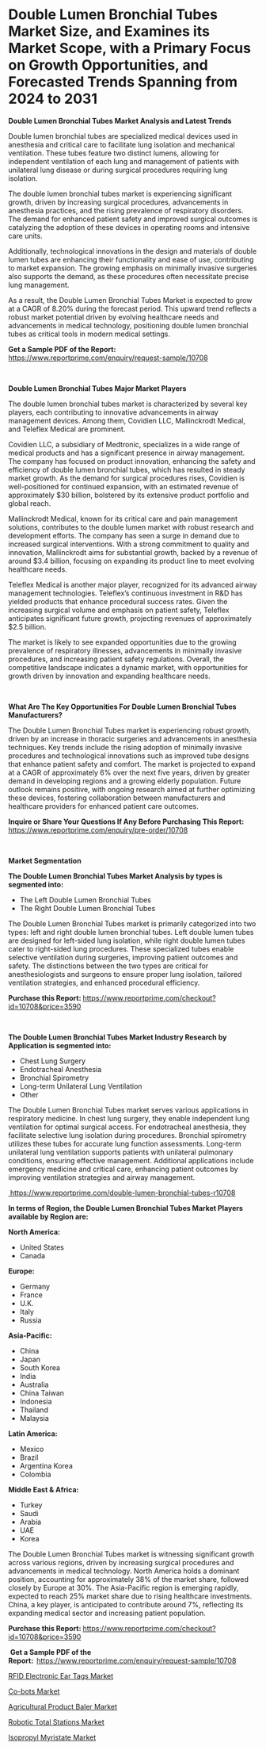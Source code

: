 <p><h1>Double Lumen Bronchial Tubes Market Size, and Examines its Market Scope, with a Primary Focus on Growth Opportunities, and Forecasted Trends Spanning from 2024 to 2031</h1></p><p><strong>Double Lumen Bronchial Tubes Market Analysis and Latest Trends</strong></p>
<p><p>Double lumen bronchial tubes are specialized medical devices used in anesthesia and critical care to facilitate lung isolation and mechanical ventilation. These tubes feature two distinct lumens, allowing for independent ventilation of each lung and management of patients with unilateral lung disease or during surgical procedures requiring lung isolation.</p><p>The double lumen bronchial tubes market is experiencing significant growth, driven by increasing surgical procedures, advancements in anesthesia practices, and the rising prevalence of respiratory disorders. The demand for enhanced patient safety and improved surgical outcomes is catalyzing the adoption of these devices in operating rooms and intensive care units.</p><p>Additionally, technological innovations in the design and materials of double lumen tubes are enhancing their functionality and ease of use, contributing to market expansion. The growing emphasis on minimally invasive surgeries also supports the demand, as these procedures often necessitate precise lung management.</p><p>As a result, the Double Lumen Bronchial Tubes Market is expected to grow at a CAGR of 8.20% during the forecast period. This upward trend reflects a robust market potential driven by evolving healthcare needs and advancements in medical technology, positioning double lumen bronchial tubes as critical tools in modern medical settings.</p></p>
<p><strong>Get a Sample PDF of the Report:&nbsp;</strong> <a href="https://www.reportprime.com/enquiry/request-sample/10708">https://www.reportprime.com/enquiry/request-sample/10708</a></p>
<p>&nbsp;</p>
<p><strong>Double Lumen Bronchial Tubes Major Market Players</strong></p>
<p><p>The double lumen bronchial tubes market is characterized by several key players, each contributing to innovative advancements in airway management devices. Among them, Covidien LLC, Mallinckrodt Medical, and Teleflex Medical are prominent.</p><p>Covidien LLC, a subsidiary of Medtronic, specializes in a wide range of medical products and has a significant presence in airway management. The company has focused on product innovation, enhancing the safety and efficiency of double lumen bronchial tubes, which has resulted in steady market growth. As the demand for surgical procedures rises, Covidien is well-positioned for continued expansion, with an estimated revenue of approximately $30 billion, bolstered by its extensive product portfolio and global reach.</p><p>Mallinckrodt Medical, known for its critical care and pain management solutions, contributes to the double lumen market with robust research and development efforts. The company has seen a surge in demand due to increased surgical interventions. With a strong commitment to quality and innovation, Mallinckrodt aims for substantial growth, backed by a revenue of around $3.4 billion, focusing on expanding its product line to meet evolving healthcare needs.</p><p>Teleflex Medical is another major player, recognized for its advanced airway management technologies. Teleflex’s continuous investment in R&D has yielded products that enhance procedural success rates. Given the increasing surgical volume and emphasis on patient safety, Teleflex anticipates significant future growth, projecting revenues of approximately $2.5 billion.</p><p>The market is likely to see expanded opportunities due to the growing prevalence of respiratory illnesses, advancements in minimally invasive procedures, and increasing patient safety regulations. Overall, the competitive landscape indicates a dynamic market, with opportunities for growth driven by innovation and expanding healthcare needs.</p></p>
<p>&nbsp;</p>
<p><strong>What Are The Key Opportunities For Double Lumen Bronchial Tubes Manufacturers?</strong></p>
<p><p>The Double Lumen Bronchial Tubes market is experiencing robust growth, driven by an increase in thoracic surgeries and advancements in anesthesia techniques. Key trends include the rising adoption of minimally invasive procedures and technological innovations such as improved tube designs that enhance patient safety and comfort. The market is projected to expand at a CAGR of approximately 6% over the next five years, driven by greater demand in developing regions and a growing elderly population. Future outlook remains positive, with ongoing research aimed at further optimizing these devices, fostering collaboration between manufacturers and healthcare providers for enhanced patient care outcomes.</p></p>
<p><strong>Inquire or Share Your Questions If Any Before Purchasing This Report:</strong> <a href="https://www.reportprime.com/enquiry/pre-order/10708">https://www.reportprime.com/enquiry/pre-order/10708</a></p>
<p>&nbsp;</p>
<p><strong>Market Segmentation</strong></p>
<p><strong>The Double Lumen Bronchial Tubes Market Analysis by types is segmented into:</strong></p>
<p><ul><li>The Left Double Lumen Bronchial Tubes</li><li>The Right Double Lumen Bronchial Tubes</li></ul></p>
<p><p>The Double Lumen Bronchial Tubes market is primarily categorized into two types: left and right double lumen bronchial tubes. Left double lumen tubes are designed for left-sided lung isolation, while right double lumen tubes cater to right-sided lung procedures. These specialized tubes enable selective ventilation during surgeries, improving patient outcomes and safety. The distinctions between the two types are critical for anesthesiologists and surgeons to ensure proper lung isolation, tailored ventilation strategies, and enhanced procedural efficiency.</p></p>
<p><strong>Purchase this Report:&nbsp;</strong><a href="https://www.reportprime.com/checkout?id=10708&price=3590">https://www.reportprime.com/checkout?id=10708&price=3590</a></p>
<p>&nbsp;</p>
<p><strong>The Double Lumen Bronchial Tubes Market Industry Research by Application is segmented into:</strong></p>
<p><ul><li>Chest Lung Surgery</li><li>Endotracheal Anesthesia</li><li>Bronchial Spirometry</li><li>Long-term Unilateral Lung Ventilation</li><li>Other</li></ul></p>
<p><p>The Double Lumen Bronchial Tubes market serves various applications in respiratory medicine. In chest lung surgery, they enable independent lung ventilation for optimal surgical access. For endotracheal anesthesia, they facilitate selective lung isolation during procedures. Bronchial spirometry utilizes these tubes for accurate lung function assessments. Long-term unilateral lung ventilation supports patients with unilateral pulmonary conditions, ensuring effective management. Additional applications include emergency medicine and critical care, enhancing patient outcomes by improving ventilation strategies and airway management.</p></p>
<p><a href="https://www.reportprime.com/double-lumen-bronchial-tubes-r10708">&nbsp;https://www.reportprime.com/double-lumen-bronchial-tubes-r10708</a></p>
<p><strong>In terms of Region, the Double Lumen Bronchial Tubes Market Players available by Region are:</strong></p>
<p>
    <p> <strong> North America: </strong>
        <ul>
            <li>United States</li>
            <li>Canada</li>
        </ul>
        </p> 
    <p> <strong> Europe: </strong>
        <ul>
            <li>Germany</li>
            <li>France</li>
            <li>U.K.</li>
            <li>Italy</li>
            <li>Russia</li>
        </ul>
        </p> 
    <p> <strong> Asia-Pacific: </strong>
        <ul>
            <li>China</li>
            <li>Japan</li>
            <li>South Korea</li>
            <li>India</li>
            <li>Australia</li>
            <li>China Taiwan</li>
            <li>Indonesia</li>
            <li>Thailand</li>
            <li>Malaysia</li>
        </ul>
        </p> 
    <p> <strong> Latin America: </strong>
        <ul>
            <li>Mexico</li>
            <li>Brazil</li>
            <li>Argentina Korea</li>
            <li>Colombia</li>
        </ul>
        </p> 
    <p> <strong> Middle East & Africa: </strong>
        <ul>
            <li>Turkey</li>
            <li>Saudi</li>
            <li>Arabia</li>
            <li>UAE</li>
            <li>Korea</li>
        </ul>
    </p>
    </p>
<p><p>The Double Lumen Bronchial Tubes market is witnessing significant growth across various regions, driven by increasing surgical procedures and advancements in medical technology. North America holds a dominant position, accounting for approximately 38% of the market share, followed closely by Europe at 30%. The Asia-Pacific region is emerging rapidly, expected to reach 25% market share due to rising healthcare investments. China, a key player, is anticipated to contribute around 7%, reflecting its expanding medical sector and increasing patient population.</p></p>
<p><strong>Purchase this Report: </strong><a href="https://www.reportprime.com/checkout?id=10708&price=3590">https://www.reportprime.com/checkout?id=10708&price=3590</a></p>
<p>&nbsp;<strong>Get a Sample PDF of the Report:&nbsp;&nbsp;</strong><a href="https://www.reportprime.com/enquiry/request-sample/10708">https://www.reportprime.com/enquiry/request-sample/10708</a></p>
<p><strong></strong></p>
<p><p><a href="https://issuu.com/reportprime-2/docs/rfid-electronic-ear-tags-market-siz_3b20570c10f360">RFID Electronic Ear Tags Market</a></p><p><a href="https://medium.com/@cpierre31945/the-co-bots-market-is-anticipated-to-experience-significant-growth-with-a-projected-cagr-of-6-8-a6af034f69ce">Co-bots Market</a></p><p><a href="https://issuu.com/reportprime-2/docs/agricultural-product-baler-market-s_8f5b6cb018ccca">Agricultural Product Baler Market</a></p><p><a href="https://medium.com/@polesdua.1/the-robotic-total-stations-market-is-anticipated-to-experience-significant-growth-with-a-41c2609b4872">Robotic Total Stations Market</a></p><p><a href="https://www.linkedin.com/pulse/global-isopropyl-myristate-industry-research-report-competitive-tf50e?trackingId=Msg9qtqeRZSZ%2FJBu1Hs8Mw%3D%3D">Isopropyl Myristate Market</a></p></p>